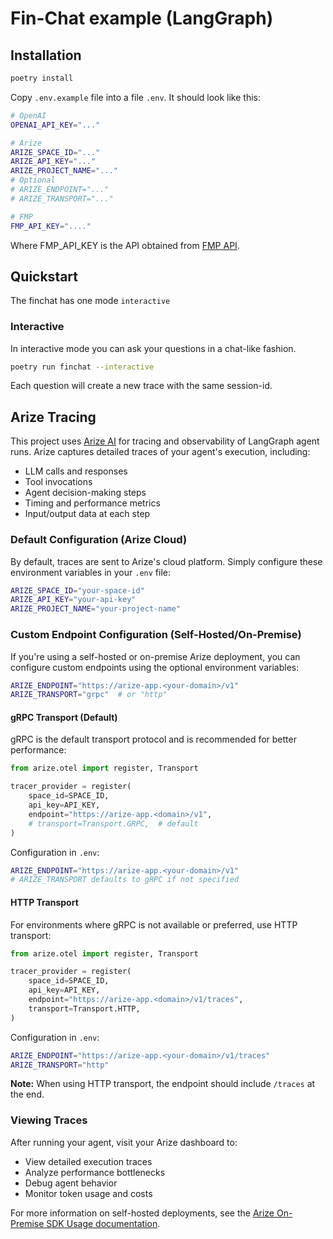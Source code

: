 # Fin-Chat example (LangGraph)

## Installation

```bash
poetry install
```

Copy `.env.example` file into a file `.env`. It should look like this:

```bash
# OpenAI
OPENAI_API_KEY="..."

# Arize
ARIZE_SPACE_ID="..."
ARIZE_API_KEY="..."
ARIZE_PROJECT_NAME="..."
# Optional
# ARIZE_ENDPOINT="..."
# ARIZE_TRANSPORT="..."

# FMP
FMP_API_KEY="...."
```

Where FMP_API_KEY is the API obtained from [FMP API](https://site.financialmodelingprep.com/developer/docs).

## Quickstart

The finchat has one mode `interactive`

### Interactive

In interactive mode you can ask your questions in a chat-like fashion.

```bash
poetry run finchat --interactive
```

Each question will create a new trace with the same session-id.

## Arize Tracing

This project uses [Arize AI](https://arize.com/) for tracing and observability of LangGraph agent runs. Arize captures detailed traces of your agent's execution, including:

- LLM calls and responses
- Tool invocations
- Agent decision-making steps
- Timing and performance metrics
- Input/output data at each step

### Default Configuration (Arize Cloud)

By default, traces are sent to Arize's cloud platform. Simply configure these environment variables in your `.env` file:

```bash
ARIZE_SPACE_ID="your-space-id"
ARIZE_API_KEY="your-api-key"
ARIZE_PROJECT_NAME="your-project-name"
```

### Custom Endpoint Configuration (Self-Hosted/On-Premise)

If you're using a self-hosted or on-premise Arize deployment, you can configure custom endpoints using the optional environment variables:

```bash
ARIZE_ENDPOINT="https://arize-app.<your-domain>/v1"
ARIZE_TRANSPORT="grpc"  # or "http"
```

#### gRPC Transport (Default)

gRPC is the default transport protocol and is recommended for better performance:

```python
from arize.otel import register, Transport

tracer_provider = register(
    space_id=SPACE_ID,
    api_key=API_KEY,
    endpoint="https://arize-app.<domain>/v1",
    # transport=Transport.GRPC,  # default
)
```

Configuration in `.env`:
```bash
ARIZE_ENDPOINT="https://arize-app.<your-domain>/v1"
# ARIZE_TRANSPORT defaults to gRPC if not specified
```

#### HTTP Transport

For environments where gRPC is not available or preferred, use HTTP transport:

```python
from arize.otel import register, Transport

tracer_provider = register(
    space_id=SPACE_ID,
    api_key=API_KEY,
    endpoint="https://arize-app.<domain>/v1/traces",
    transport=Transport.HTTP,
)
```

Configuration in `.env`:
```bash
ARIZE_ENDPOINT="https://arize-app.<your-domain>/v1/traces"
ARIZE_TRANSPORT="http"
```

**Note:** When using HTTP transport, the endpoint should include `/traces` at the end.

### Viewing Traces

After running your agent, visit your Arize dashboard to:
- View detailed execution traces
- Analyze performance bottlenecks
- Debug agent behavior
- Monitor token usage and costs

For more information on self-hosted deployments, see the [Arize On-Premise SDK Usage documentation](https://arize.com/docs/ax/selfhosting/on-premise-sdk-usage).